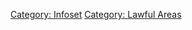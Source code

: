 [Category: Infoset](Category:_Infoset "wikilink") [Category: Lawful
Areas](Category:_Lawful_Areas "wikilink")
